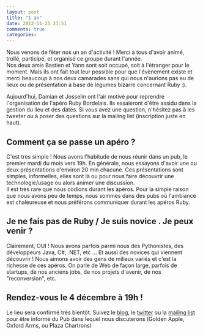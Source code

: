 ```yaml
---
layout: post
title: "1 an"
date: 2012-11-25 21:51
comments: true
categories: 
---
```


Nous venons de fêter nos un an d'activité ! Merci à tous d'avoir animé, trollé, participé, et organisé ce groupe durant l'année.  
Nos deux amis Bastien et Yann sont soit occupé, soit à l'étranger pour le moment. Mais ils ont fait tout leur possible pour que l'évènement existe et merci beaucoup à nos deux camarades sans qui nous n'aurions pas eu de lieux ou de présentation à base de légumes bizarre concernant Ruby :).  
  
Aujourd'hui, Damian et Josselin ont l'air motivé pour reprendre l'organisation de l'apéro Ruby Bordelais. Ils essaieront d'être assidu dans la gestion du lieu et des dates. Si vous avez une question, n'hésitez pas à les tweeter ou à poser des questions sur la mailing list (inscription juste en haut).  
  
 
## Comment ça se passe un apéro ?
C'est très simple ! Nous avons l'habitude de nous réunir dans un pub, le premier mardi du mois vers 19h. En générale, nous essayons d'avoir une ou deux présentations d'environ 20 min chacune. Ces présentations sont simples, informelles, elles sont là ou pour nous faire découvrir une technologie/usage ou alors animer une discussion.  
Il est très rare que nous codions durant les apéros. Pour la simple raison que nous avons peu de temps, nous sommes dans des pubs où l'ambiance est chaleureuse et nous préférons communiquer durant les apéros Ruby.

## Je ne fais pas de Ruby / Je suis novice . Je peux venir ?

Clairement, OUI ! Nous avons parfois parmi nous des Pythonistes, des développeurs Java, C#, .NET, etc … Et aussi des novices qui viennent découvrir ! Nous aimons avoir des gens de milieux variés et c'est la richesse de ces apéros. On parle de Web de façon large, parfois de startups, de nos anciens jobs, de nos projets d'avenir, de nos "reconversion", etc.

## Rendez-vous le 4 décembre à 19h !
Le lieu sera confirmé très bientôt. Suivez le [blog](http://rubybdx.org/), le [twitter](https://twitter.com/rubybdx) ou la [mailing list](https://groups.google.com/forum/?fromgroups#!forum/rubybdx) pour être informé du Pub dans lequel nous discuterons (Golden Apple, Oxford Arms, ou Plaza Chartrons) 